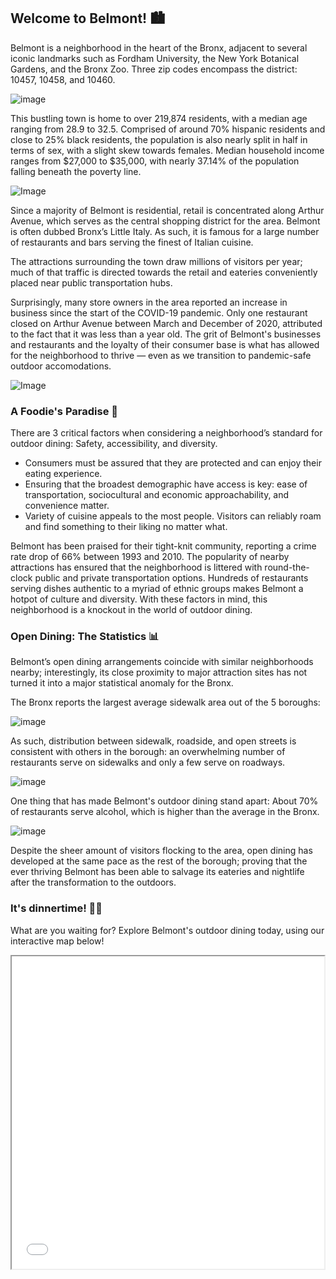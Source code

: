 ## Welcome to Belmont! 🏙

Belmont is a neighborhood in the heart of the Bronx, adjacent to several iconic landmarks such as Fordham University, the New York Botanical Gardens, and the Bronx Zoo. Three zip codes encompass the district: 10457, 10458, and 10460. 

![image](https://user-images.githubusercontent.com/92170069/142282673-a85c9db3-c9bf-4ac7-ba1b-379f4ae76b85.png)


This bustling town is home to over 219,874 residents, with a median age ranging from 28.9 to 32.5. Comprised of around 70% hispanic residents and close to 25% black residents,  the population is also nearly split in half in terms of sex, with a slight skew towards females. Median household income ranges from $27,000 to $35,000, with nearly 37.14% of the population falling beneath the poverty line. 

![Image](https://images.nycgo.com/image/fetch/q_auto:eco,w_1920/https://www.nycgo.com/images/uploads/11Neighborhoods/Arthur-Ave-Bronx-NYC-Photo-Brittany-Petronella__X9A4863.jpg)

Since a majority of Belmont is residential, retail is concentrated along Arthur Avenue, which serves as the central shopping district for the area. Belmont is often dubbed Bronx’s Little Italy. As such, it is famous for a large number of restaurants and bars serving the finest of Italian cuisine.

The attractions surrounding the town draw millions of visitors per year; much of that traffic is directed towards the retail and eateries conveniently placed near public transportation hubs.

Surprisingly, many store owners in the area reported an increase in business since the start of the COVID-19 pandemic. Only one restaurant closed on Arthur Avenue between March and December of 2020, attributed to the fact that it was less than a year old. The grit of Belmont's businesses and restaurants and the loyalty of their consumer base is what has allowed for the neighborhood to thrive — even as we transition to pandemic-safe outdoor accomodations.

![Image](https://secretnyc.co/wp-content/uploads/2020/06/117176868_3223942747661461_5697372931229265565_n-1024x683.jpg)

### A Foodie's Paradise 🍜

There are 3 critical factors when considering a neighborhood’s standard for outdoor dining: Safety, accessibility, and diversity.
- Consumers must be assured that they are protected and can enjoy their eating experience. 
- Ensuring that the broadest demographic have access is key: ease of transportation, sociocultural and economic approachability, and convenience matter.
- Variety of cuisine appeals to the most people. Visitors can reliably roam and find something to their liking no matter what.

Belmont has been praised for their tight-knit community, reporting a crime rate drop of 66% between 1993 and 2010. The popularity of nearby attractions has ensured that the neighborhood is littered with round-the-clock public and private transportation options. Hundreds of restaurants serving dishes authentic to a myriad of ethnic groups makes Belmont a hotpot of culture and diversity. With these factors in mind, this neighborhood is a knockout in the world of outdoor dining.

### Open Dining: The Statistics 📊

Belmont’s open dining arrangements coincide with similar neighborhoods nearby; interestingly, its close proximity to major attraction sites has not turned it into a major statistical anomaly for the Bronx.

The Bronx reports the largest average sidewalk area out of the 5 boroughs:

![image](https://user-images.githubusercontent.com/92170069/142283646-e829b8b0-f996-4d26-8008-0c5547075c46.png)

As such, distribution between sidewalk, roadside, and open streets is consistent with others in the borough: an overwhelming number of restaurants serve on sidewalks and only a few serve on roadways. 

![image](https://user-images.githubusercontent.com/92170069/142282770-06fba33c-4149-49d3-8fe8-7056fafeea76.png)

One thing that has made Belmont's outdoor dining stand apart: About 70% of restaurants serve alcohol, which is higher than the average in the Bronx.

![image](https://user-images.githubusercontent.com/92170069/142283379-cf837dbc-2b70-4caa-8dfc-85725d2e027d.png)

Despite the sheer amount of visitors flocking to the area, open dining has developed at the same pace as the rest of the borough; proving that the ever thriving Belmont has been able to salvage its eateries and nightlife after the transformation to the outdoors.

### It's dinnertime! 🍔🥂

What are you waiting for? Explore Belmont's outdoor dining today, using our interactive map below!

<iframe src="belmont.html" height="500" width="500"></iframe>
